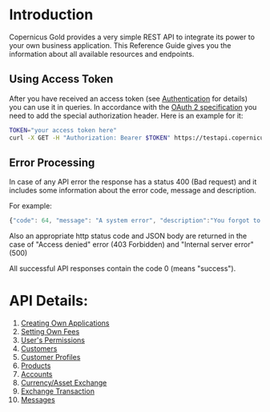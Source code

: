 # Introduction

Copernicus Gold provides a very simple REST API to integrate its power to your own business application. 
This Reference Guide gives you the information about all available resources and endpoints.

## Using Access Token

After you have received an access token (see [Authentication](./authentication.md) for details) you can use it in queries.
In accordance with the [OAuth 2 specification](https://tools.ietf.org/html/rfc6749) you need to add the special authorization header.
Here is an example for it:

```bash
TOKEN="your access token here"
curl -X GET -H "Authorization: Bearer $TOKEN" https://testapi.copernicusgold.com/api/v1/users/roles
```

## Error Processing

In case of any API error the response has a status 400 (Bad request) and it includes some information about the error code,
message and description. 

For example:
```javascript
{"code": 64, "message": "A system error", "description":"You forgot to create a database"}
```

Also an appropriate http status code and JSON body are returned in the case of "Access denied" error (403 Forbidden) and "Internal server error" (500)

All successful API responses contain the code 0 (means "success").

# API Details:

1. [Creating Own Applications](./applications/applications.md)
  1. [Setting Own Fees](./applications/fees.md)
2. [User's Permissions](./roles.md)
3. [Customers](./customers.md)
4. [Customer Profiles](./profile/profiles.md)
5. [Products](./products/products.md)
  1. [Accounts](./products/accounts.md)
  2. [Currency/Asset Exchange](./products/assets.md)
  3. [Exchange Transaction](./products/exchangetransaction.md)
6. [Messages](./messages.md)

